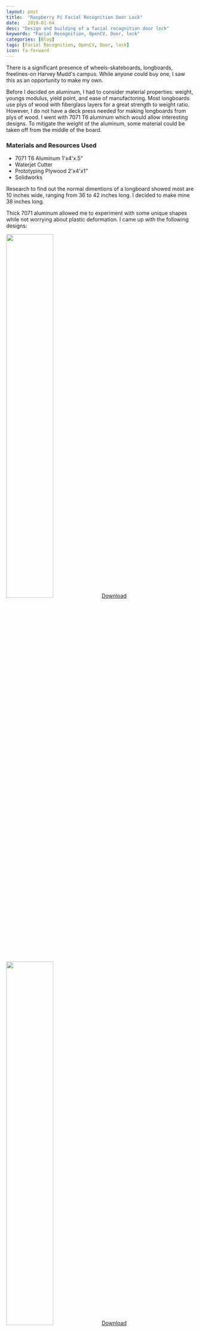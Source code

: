 ```yaml
---
layout: post
title:  "Raspberry Pi Facial Recognition Door Lock"
date:   2019-01-04
desc: "Design and building of a facial recognition door lock"
keywords: "Facial Recognition, OpenCV, Door, lock"
categories: [Blog]
tags: [Facial Recognition, OpenCV, Door, lock]
icon: fa-forward
---
```


There is a significant presence of wheels-skateboards, longboards, freelines-on Harvey Mudd's campus. While anyone could buy one, I saw this as an opportunity to make my own. 

Before I decided on aluminum, I had to consider material properties: weight, youngs modulus, yield point, and ease of manufactoring. Most longboards use plys of wood with fiberglass layers for a great strength to weight ratio. However, I do not have a deck press needed for making longboards from plys of wood. I went with 7071 T6 aluminum which would allow interesting designs. To mitigate the weight of the aluminum, some material could be taken off from the middle of the board.

### Materials and Resources Used
* 7071 T6 Aluminum 1'x4'x.5"
* Waterjet Cutter
* Prototyping Plywood 2'x4'x1"
* Solidworks

Research to find out the normal dimentions of a longboard showed most are 10 inches wide, ranging from 36 to 42 inches long. I decided to make mine 38 inches long. 

Thick 7071 aluminum allowed me to experiment with some unique shapes while not worrying about plastic deformation. I came up with the following designs:

<!-- ![edit]({{ site.img_path }}/aluminumlongboard/longboard1.jpg) -->
<img src="{{ site.img_path }}/aluminumlongboard/longboard1.jpg" width="50%">
<a href='http://www.3dcontentcentral.com/download-model.aspx?catalogid=171&id=996286'>Download</a>

<!-- ![edit]({{ site.img_path }}/aluminumlongboard/longboard2.jpg) -->
<img src="{{ site.img_path }}/aluminumlongboard/longboard2.jpg" width="50%">
<a href='http://www.3dcontentcentral.com/download-model.aspx?catalogid=171&id=996265'>Download</a>

I decided to use the second design for simplicity and eligance. 

I am current at the point of prototyping with plywood.





